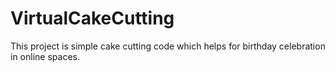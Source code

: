 # VirtualCakeCutting
This project is simple cake cutting code which helps for birthday celebration in online spaces.
